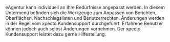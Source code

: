 eAgentur kann individuell an Ihre Bedürfnisse angepasst werden. In diesem Untermenü befinden sich die Werkzeuge zum Anpassen von Berichten,
Oberflächen, Nachschlagslisten und Benutzerrechten. Änderungen werden in der Regel vom xpecto Kundensupport durchgeführt. Erfahrene Benutzer
können jedoch auch selbst Änderungen vornehmen. Der xpecto Kundensupport leistet dazu gerne Hilfestellung.
